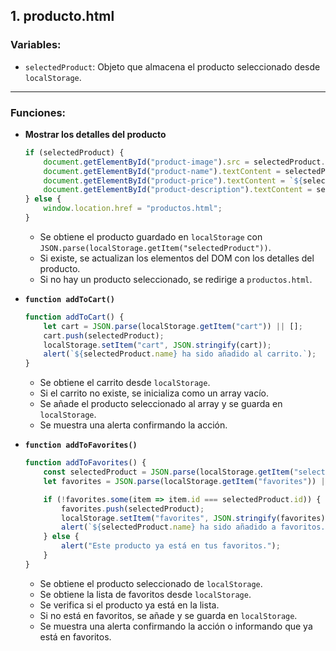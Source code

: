 ## 1. **producto.html**

### **Variables:**
- `selectedProduct`: Objeto que almacena el producto seleccionado desde `localStorage`.

---

### **Funciones:**

- **Mostrar los detalles del producto**
    ```javascript
    if (selectedProduct) {
        document.getElementById("product-image").src = selectedProduct.image;
        document.getElementById("product-name").textContent = selectedProduct.name;
        document.getElementById("product-price").textContent = `${selectedProduct.price}€`;
        document.getElementById("product-description").textContent = selectedProduct.description;
    } else {
        window.location.href = "productos.html";
    }
    ```
    - Se obtiene el producto guardado en `localStorage` con `JSON.parse(localStorage.getItem("selectedProduct"))`.
    - Si existe, se actualizan los elementos del DOM con los detalles del producto.
    - Si no hay un producto seleccionado, se redirige a `productos.html`.

- **`function addToCart()`**
    ```javascript
    function addToCart() {
        let cart = JSON.parse(localStorage.getItem("cart")) || [];
        cart.push(selectedProduct);
        localStorage.setItem("cart", JSON.stringify(cart));
        alert(`${selectedProduct.name} ha sido añadido al carrito.`);
    }
    ```
    - Se obtiene el carrito desde `localStorage`.
    - Si el carrito no existe, se inicializa como un array vacío.
    - Se añade el producto seleccionado al array y se guarda en `localStorage`.
    - Se muestra una alerta confirmando la acción.

- **`function addToFavorites()`**
    ```javascript
    function addToFavorites() {
        const selectedProduct = JSON.parse(localStorage.getItem("selectedProduct"));
        let favorites = JSON.parse(localStorage.getItem("favorites")) || [];

        if (!favorites.some(item => item.id === selectedProduct.id)) {
            favorites.push(selectedProduct);
            localStorage.setItem("favorites", JSON.stringify(favorites));
            alert(`${selectedProduct.name} ha sido añadido a favoritos.`);
        } else {
            alert("Este producto ya está en tus favoritos.");
        }
    }
    ```
    - Se obtiene el producto seleccionado de `localStorage`.
    - Se obtiene la lista de favoritos desde `localStorage`.
    - Se verifica si el producto ya está en la lista.
    - Si no está en favoritos, se añade y se guarda en `localStorage`.
    - Se muestra una alerta confirmando la acción o informando que ya está en favoritos.